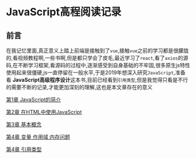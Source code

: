 # JavaScript高程阅读记录

## 前言

​	在我记忆里面,真正意义上踏上前端是接触到了`vue`,接触`vue`之前的学习都是很朦胧的,看视频教程啊,一些书啊,但是都只学会了皮毛,最近学习了`react`,看了`axios`的源码,在不断学习框架,看源码的过程中,逐渐感受到自身基础的不牢固,很多原生js特性使用起来很僵硬,js一直停留在一般水平,于是2019年想深入研究`JavaScript`,准备看 **JavaScript高级程序设计**这本书,目前已经看到`引用类型`,但是我觉得只看是不行的需要不断的记录,才能更加深刻的理解,这也是本文章存在的意义

[第1章 JavaScript的简介]()

[第2章 在HTML中使用JavaScript]()

[第3章 基本概念]()

[第4章 变量 作用域 内存问题]()

[第4章 引用类型]()



